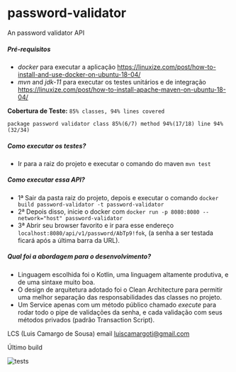 # password-validator
An password validator API

##### Pré-requisitos
- _docker_ para executar a aplicação https://linuxize.com/post/how-to-install-and-use-docker-on-ubuntu-18-04/
- _mvn_ and _jdk-11_ para executar os testes unitários e de integração https://linuxize.com/post/how-to-install-apache-maven-on-ubuntu-18-04/

**Cobertura de Teste:**
`85% classes, 94% lines covered`
 
`package password validator class 85%(6/7) method 94%(17/18) line 94%(32/34)`

##### Como executar os testes?
- Ir para a raiz do projeto e executar o comando do maven `mvn test`

##### Como executar essa API?
- 1ª Sair da pasta raiz do projeto, depois e executar o comando `docker build password-validator -t password-validator`
- 2ª Depois disso, inicie o docker com `docker run -p 8080:8080 --network="host" password-validator`    
- 3ª Abrir seu browser favorito e ir para esse endereço `localhost:8080/api/v1/password/AbTp9!fok`, (a senha a ser testada ficará após a última barra da URL).

##### Qual foi a abordagem para o desenvolvimento?
- Linguagem escolhida foi o Kotlin, uma linguagem altamente produtiva, e de uma sintaxe muito boa.
- O design de arquitetura adotado foi o Clean Architecture para permitir uma melhor separação das responsabilidades das classes no projeto.
- Um Service apenas com um método público chamado _execute_ para rodar todo o pipe de validações da senha, e cada validação com seus métodos privados (padrão Transaction Script).

LCS (Luis Camargo de Sousa) email luiscamargoti@gmail.com

Último build

![tests](https://uploaddeimagens.com.br/images/003/014/706/original/Screenshot_from_2020-12-27_16-59-02.png?1609099155)
